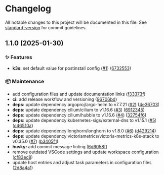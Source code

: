 # Changelog

All notable changes to this project will be documented in this file. See [standard-version](https://github.com/conventional-changelog/standard-version) for commit guidelines.

## 1.1.0 (2025-01-30)


### ✨ Features

* **k3s:** set default value for postinstall config ([#1](https://github.com/theepicsaxguy/issues/1)) ([6732553](https://github.com/theepicsaxguy/commit/673255321f545957892a43d8d346891fa5ecf0b4))


### 📦 Maintenance

* add configuration files and update documentation links ([f33373f](https://github.com/theepicsaxguy/commit/f33373fe41f3dc950b225f218c33b919c9e051e3))
* **ci:** add release workflow and versioning ([96706bd](https://github.com/theepicsaxguy/commit/96706bde03731984e9c24f81237e3375ef192316))
* **deps:** update dependency argoproj/argo-helm to v7.7.21 ([#2](https://github.com/theepicsaxguy/issues/2)) ([4e36703](https://github.com/theepicsaxguy/commit/4e3670306fb4e6eafd525f700e9cfdfcf17fb2f0))
* **deps:** update dependency cilium/cilium to v1.16.6 ([#3](https://github.com/theepicsaxguy/issues/3)) ([6912345](https://github.com/theepicsaxguy/commit/691234536453c18a27999d3b1e57842e40ff8192))
* **deps:** update dependency cilium/hubble to v1.16.6 ([#4](https://github.com/theepicsaxguy/issues/4)) ([32754f6](https://github.com/theepicsaxguy/commit/32754f62adefd915eb82580aa289859486cf065b))
* **deps:** update dependency kubernetes-sigs/external-dns to v1.15.1 ([#5](https://github.com/theepicsaxguy/issues/5)) ([c46510a](https://github.com/theepicsaxguy/commit/c46510adc5206bfdf176b8c05f29b75306389e85))
* **deps:** update dependency longhorn/longhorn to v1.8.0 ([#6](https://github.com/theepicsaxguy/issues/6)) ([d429214](https://github.com/theepicsaxguy/commit/d429214364066649f1a0003d82bccd4a464fedd9))
* **deps:** update dependency victoriametrics/victoria-metrics-k8s-stack to v0.35.0 ([#7](https://github.com/theepicsaxguy/issues/7)) ([b3405f1](https://github.com/theepicsaxguy/commit/b3405f1617ba0603b6b986b27a571443369c9fc2))
* **husky:** add commit message linting ([6d6058f](https://github.com/theepicsaxguy/commit/6d6058f286dceb0302ab115281ea8bde3c256867))
* remove outdated VSCode settings and update workspace configuration ([cf83ec8](https://github.com/theepicsaxguy/commit/cf83ec83bcc11b3b79996af0378fbd4d836f5084))
* update host entries and adjust task parameters in configuration files ([2d8a4a1](https://github.com/theepicsaxguy/commit/2d8a4a131d0fc5304e6695a02ddb1491457b1c51))
